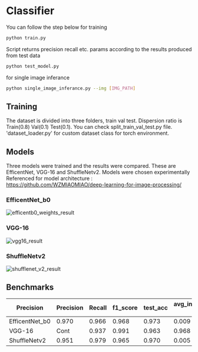 # Classifier

You can follow the step below for training
```bash
python train.py
```
Script returns precision recall etc. params according to the results produced from test data 
```bash
python test_model.py
```
for single image inferance 
```bash
python single_image_inferance.py --img [IMG_PATH]
```
## Training

The dataset is divided into three folders, train val test. Dispersion ratio is Train(0.8) Val(0.1) Test(0.1). You can check split_train_val_test.py file. 'dataset_loader.py' for custom dataset class for torch environment.

## Models
Three models were trained and the results were compared. These are EfficentNet, VGG-16 and ShuffleNetv2. Models were chosen experimentally <br />
Referenced for model architecture : https://github.com/WZMIAOMIAO/deep-learning-for-image-processing/

### EfficentNet_b0
![efficentb0_weights_result](https://user-images.githubusercontent.com/37477289/155380631-61a66c7c-d0b6-4c48-995f-e6d6f8e59da1.png)

### VGG-16
![vgg16_result](https://user-images.githubusercontent.com/37477289/155380650-bd1eefce-c0d9-415e-9b8b-1bdc56e33374.png)

### ShuffleNetv2
![shufflenet_v2_result](https://user-images.githubusercontent.com/37477289/155380637-fef51d33-fb60-4075-83b0-2e07710d0471.png)

## Benchmarks

| Precision  | Precision | Recall | f1_score | test_acc | avg_inferance_time (sec) |
| ---------- | ----------|------ | --------- | -------- |------------------------- |
| EfficentNet_b0 | 0.970 | 0.966  | 0.968    | 0.973    | 0.009  |
| VGG-16 | Cont  | 0.937 | 0.991  | 0.963    | 0.968    | 0.008  |
| ShuffleNetv2   | 0.951 | 0.979  | 0.965    | 0.970    | 0.005  |
